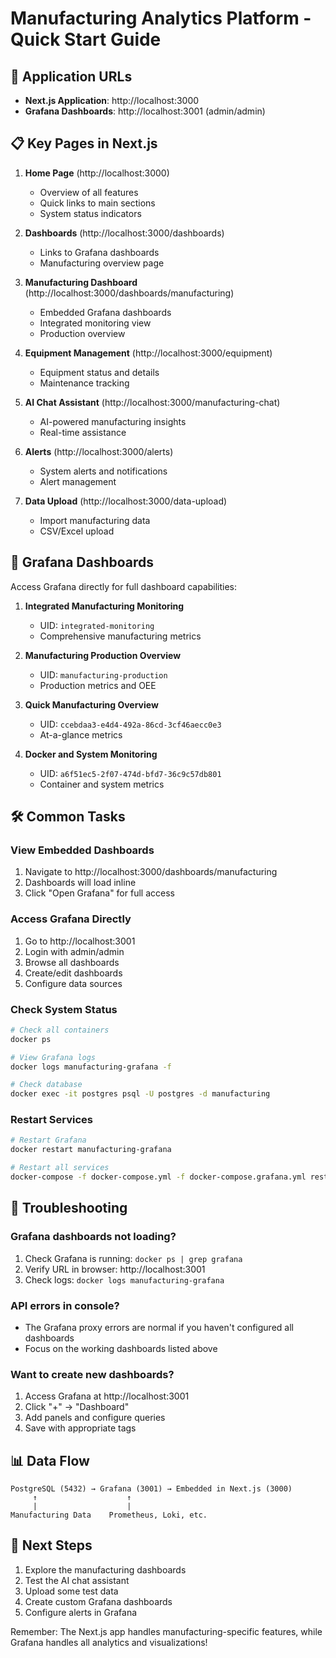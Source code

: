# Manufacturing Analytics Platform - Quick Start Guide

## 🚀 Application URLs

- **Next.js Application**: http://localhost:3000
- **Grafana Dashboards**: http://localhost:3001 (admin/admin)

## 📋 Key Pages in Next.js

1. **Home Page** (http://localhost:3000)
   - Overview of all features
   - Quick links to main sections
   - System status indicators

2. **Dashboards** (http://localhost:3000/dashboards)
   - Links to Grafana dashboards
   - Manufacturing overview page

3. **Manufacturing Dashboard** (http://localhost:3000/dashboards/manufacturing)
   - Embedded Grafana dashboards
   - Integrated monitoring view
   - Production overview

4. **Equipment Management** (http://localhost:3000/equipment)
   - Equipment status and details
   - Maintenance tracking

5. **AI Chat Assistant** (http://localhost:3000/manufacturing-chat)
   - AI-powered manufacturing insights
   - Real-time assistance

6. **Alerts** (http://localhost:3000/alerts)
   - System alerts and notifications
   - Alert management

7. **Data Upload** (http://localhost:3000/data-upload)
   - Import manufacturing data
   - CSV/Excel upload

## 🎯 Grafana Dashboards

Access Grafana directly for full dashboard capabilities:

1. **Integrated Manufacturing Monitoring**
   - UID: `integrated-monitoring`
   - Comprehensive manufacturing metrics

2. **Manufacturing Production Overview**
   - UID: `manufacturing-production`
   - Production metrics and OEE

3. **Quick Manufacturing Overview**
   - UID: `ccebdaa3-e4d4-492a-86cd-3cf46aecc0e3`
   - At-a-glance metrics

4. **Docker and System Monitoring**
   - UID: `a6f51ec5-2f07-474d-bfd7-36c9c57db801`
   - Container and system metrics

## 🛠️ Common Tasks

### View Embedded Dashboards
1. Navigate to http://localhost:3000/dashboards/manufacturing
2. Dashboards will load inline
3. Click "Open Grafana" for full access

### Access Grafana Directly
1. Go to http://localhost:3001
2. Login with admin/admin
3. Browse all dashboards
4. Create/edit dashboards
5. Configure data sources

### Check System Status
```bash
# Check all containers
docker ps

# View Grafana logs
docker logs manufacturing-grafana -f

# Check database
docker exec -it postgres psql -U postgres -d manufacturing
```

### Restart Services
```bash
# Restart Grafana
docker restart manufacturing-grafana

# Restart all services
docker-compose -f docker-compose.yml -f docker-compose.grafana.yml restart
```

## 🔧 Troubleshooting

### Grafana dashboards not loading?
1. Check Grafana is running: `docker ps | grep grafana`
2. Verify URL in browser: http://localhost:3001
3. Check logs: `docker logs manufacturing-grafana`

### API errors in console?
- The Grafana proxy errors are normal if you haven't configured all dashboards
- Focus on the working dashboards listed above

### Want to create new dashboards?
1. Access Grafana at http://localhost:3001
2. Click "+" → "Dashboard"
3. Add panels and configure queries
4. Save with appropriate tags

## 📊 Data Flow

```
PostgreSQL (5432) → Grafana (3001) → Embedded in Next.js (3000)
     ↑                    ↑
     |                    |
Manufacturing Data    Prometheus, Loki, etc.
```

## 🎉 Next Steps

1. Explore the manufacturing dashboards
2. Test the AI chat assistant
3. Upload some test data
4. Create custom Grafana dashboards
5. Configure alerts in Grafana

Remember: The Next.js app handles manufacturing-specific features, while Grafana handles all analytics and visualizations!